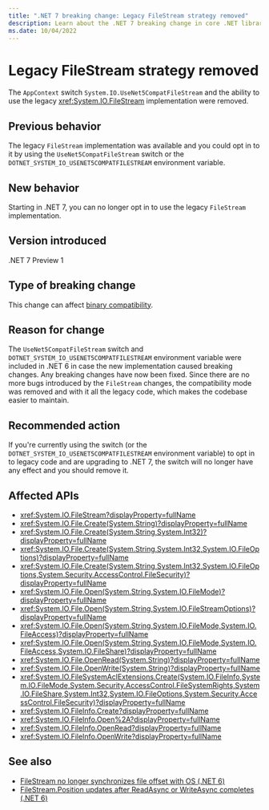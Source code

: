 ```yaml
---
title: ".NET 7 breaking change: Legacy FileStream strategy removed"
description: Learn about the .NET 7 breaking change in core .NET libraries where the ability to use the legacy `FileStream` implementation has been removed.
ms.date: 10/04/2022
---
```

# Legacy FileStream strategy removed

The `AppContext` switch `System.IO.UseNet5CompatFileStream` and the ability to use the legacy <xref:System.IO.FileStream> implementation were removed.

## Previous behavior

The legacy `FileStream` implementation was available and you could opt in to it by using the `UseNet5CompatFileStream` switch or the `DOTNET_SYSTEM_IO_USENET5COMPATFILESTREAM` environment variable.

## New behavior

Starting in .NET 7, you can no longer opt in to use the legacy `FileStream` implementation.

## Version introduced

.NET 7 Preview 1

## Type of breaking change

This change can affect [binary compatibility](../../categories.md#binary-compatibility).

## Reason for change

The `UseNet5CompatFileStream` switch and `DOTNET_SYSTEM_IO_USENET5COMPATFILESTREAM` environment variable were included in .NET 6 in case the new implementation caused breaking changes. Any breaking changes have now been fixed. Since there are no more bugs introduced by the `FileStream` changes, the compatibility mode was removed and with it all the legacy code, which makes the codebase easier to maintain.

## Recommended action

If you're currently using the switch (or the `DOTNET_SYSTEM_IO_USENET5COMPATFILESTREAM` environment variable) to opt in to legacy code and are upgrading to .NET 7, the switch will no longer have any effect and you should remove it.

## Affected APIs

- <xref:System.IO.FileStream?displayProperty=fullName>
- <xref:System.IO.File.Create(System.String)?displayProperty=fullName>
- <xref:System.IO.File.Create(System.String,System.Int32)?displayProperty=fullName>
- <xref:System.IO.File.Create(System.String,System.Int32,System.IO.FileOptions)?displayProperty=fullName>
- <xref:System.IO.File.Create(System.String,System.Int32,System.IO.FileOptions,System.Security.AccessControl.FileSecurity)?displayProperty=fullName>
- <xref:System.IO.File.Open(System.String,System.IO.FileMode)?displayProperty=fullName>
- <xref:System.IO.File.Open(System.String,System.IO.FileStreamOptions)?displayProperty=fullName>
- <xref:System.IO.File.Open(System.String,System.IO.FileMode,System.IO.FileAccess)?displayProperty=fullName>
- <xref:System.IO.File.Open(System.String,System.IO.FileMode,System.IO.FileAccess,System.IO.FileShare)?displayProperty=fullName>
- <xref:System.IO.File.OpenRead(System.String)?displayProperty=fullName>
- <xref:System.IO.File.OpenWrite(System.String)?displayProperty=fullName>
- <xref:System.IO.FileSystemAclExtensions.Create(System.IO.FileInfo,System.IO.FileMode,System.Security.AccessControl.FileSystemRights,System.IO.FileShare,System.Int32,System.IO.FileOptions,System.Security.AccessControl.FileSecurity)?displayProperty=fullName>
- <xref:System.IO.FileInfo.Create?displayProperty=fullName>
- <xref:System.IO.FileInfo.Open%2A?displayProperty=fullName>
- <xref:System.IO.FileInfo.OpenRead?displayProperty=fullName>
- <xref:System.IO.FileInfo.OpenWrite?displayProperty=fullName>

## See also

- [FileStream no longer synchronizes file offset with OS (.NET 6)](../6.0/filestream-doesnt-sync-offset-with-os.md)
- [FileStream.Position updates after ReadAsync or WriteAsync completes (.NET 6)](../6.0/filestream-position-updates-after-readasync-writeasync-completion.md)
